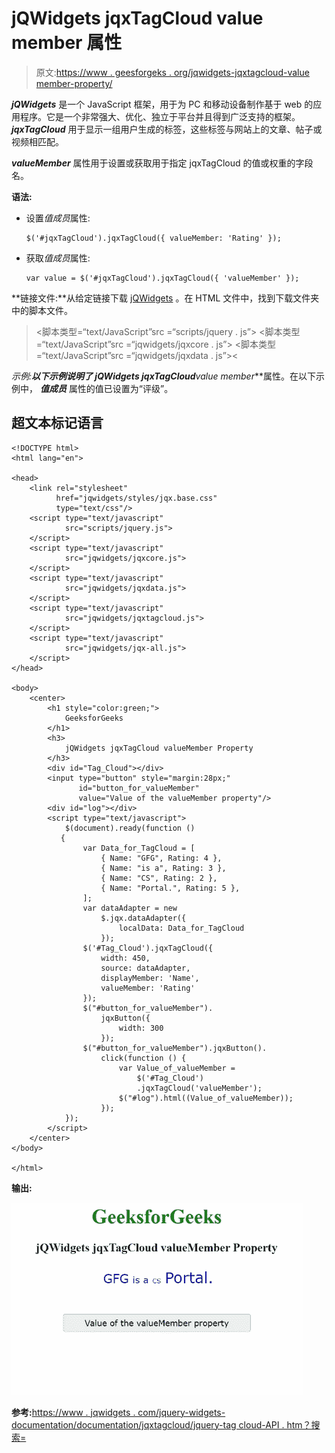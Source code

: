 # jQWidgets jqxTagCloud value member 属性

> 原文:[https://www . geesforgeks . org/jqwidgets-jqxtagcloud-value member-property/](https://www.geeksforgeeks.org/jqwidgets-jqxtagcloud-valuemember-property/)

***jQWidgets*** 是一个 JavaScript 框架，用于为 PC 和移动设备制作基于 web 的应用程序。它是一个非常强大、优化、独立于平台并且得到广泛支持的框架。 ***jqxTagCloud*** 用于显示一组用户生成的标签，这些标签与网站上的文章、帖子或视频相匹配。

***valueMember*** 属性用于设置或获取用于指定 jqxTagCloud 的值或权重的字段名。

**语法:**

*   设置*值成员*属性:

    ```
    $('#jqxTagCloud').jqxTagCloud({ valueMember: 'Rating' });
    ```

*   获取*值成员*属性:

    ```
    var value = $('#jqxTagCloud').jqxTagCloud({ 'valueMember' });
    ```

**链接文件:**从给定链接下载 [jQWidgets](https://www.jqwidgets.com/download/) 。在 HTML 文件中，找到下载文件夹中的脚本文件。

> <link rel="”stylesheet”" href="”jqwidgets/styles/jqx.base.css”" type="”text/css”">
> <脚本类型=“text/JavaScript”src =“scripts/jquery . js”></脚本>
> <脚本类型=“text/JavaScript”src =“jqwidgets/jqxcore . js”></脚本>
> <脚本类型=“text/JavaScript”src =“jqwidgets/jqxdata . js”><

**示例:**以下示例说明了 jQWidgets jqxTagCloud***value member***属性。在以下示例中， ***值成员*** 属性的值已设置为“评级”。

## 超文本标记语言

```
<!DOCTYPE html>
<html lang="en">

<head>
    <link rel="stylesheet" 
          href="jqwidgets/styles/jqx.base.css"
          type="text/css"/>
    <script type="text/javascript" 
            src="scripts/jquery.js">
    </script>
    <script type="text/javascript" 
            src="jqwidgets/jqxcore.js">
    </script>
    <script type="text/javascript" 
            src="jqwidgets/jqxdata.js">
    </script>
    <script type="text/javascript" 
            src="jqwidgets/jqxtagcloud.js">
    </script>
    <script type="text/javascript" 
            src="jqwidgets/jqx-all.js">
    </script>
</head>

<body>
    <center>
        <h1 style="color:green;">
            GeeksforGeeks
        </h1>
        <h3>
            jQWidgets jqxTagCloud valueMember Property
        </h3>
        <div id="Tag_Cloud"></div>
        <input type="button" style="margin:28px;" 
               id="button_for_valueMember"
               value="Value of the valueMember property"/>
        <div id="log"></div>
        <script type="text/javascript">
            $(document).ready(function () 
           {
                var Data_for_TagCloud = [
                    { Name: "GFG", Rating: 4 },
                    { Name: "is a", Rating: 3 },
                    { Name: "CS", Rating: 2 },
                    { Name: "Portal.", Rating: 5 },
                ];
                var dataAdapter = new
                    $.jqx.dataAdapter({
                        localData: Data_for_TagCloud
                    });
                $('#Tag_Cloud').jqxTagCloud({
                    width: 450,
                    source: dataAdapter,
                    displayMember: 'Name',
                    valueMember: 'Rating'
                });
                $("#button_for_valueMember").
                    jqxButton({
                        width: 300
                    });
                $("#button_for_valueMember").jqxButton().
                    click(function () {
                        var Value_of_valueMember =
                            $('#Tag_Cloud')
                            .jqxTagCloud('valueMember');
                        $("#log").html((Value_of_valueMember));
                    });
            });
        </script>
    </center>
</body>

</html>
```

**输出:**

![](img/3a7c3bb0b04975a9f3c394722d7c10a2.png)

**参考:**[https://www . jqwidgets . com/jquery-widgets-documentation/documentation/jqxtagcloud/jquery-tag cloud-API . htm？搜索=](https://www.jqwidgets.com/jquery-widgets-documentation/documentation/jqxtagcloud/jquery-tagcloud-api.htm?search=)